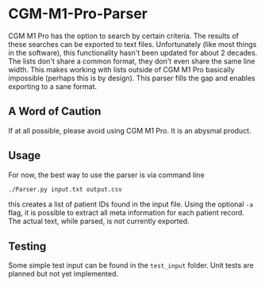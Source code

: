 # CGM-M1-Pro-Parser
CGM M1 Pro has the option to search by certain criteria. The results of these searches can be exported to text files.
Unfortunately (like most things in the software), this functionality hasn't been updated for about 2 decades.
The lists don't share a common format, they don't even share the same line width.
This makes working with lists outside of CGM M1 Pro basically impossible (perhaps this is by design).
This parser fills the gap and enables exporting to a sane format.

## A Word of Caution
If at all possible, please avoid using CGM M1 Pro. It is an abysmal product.

## Usage
For now, the best way to use the parser is via command line

```bash
./Parser.py input.txt output.csv
```

this creates a list of patient IDs found in the input file. Using the optional `-a` flag, it is possible to extract all 
meta information for each patient record. The actual text, while parsed, is not currently exported.

## Testing
Some simple test input can be found in the `test_input` folder. Unit tests are planned but not yet implemented.